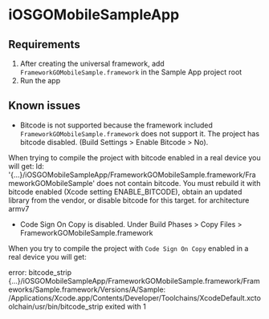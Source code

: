 # iOSGOMobileSampleApp

## Requirements
1. After creating the universal framework, add `FrameworkGOMobileSample.framework` in the Sample App project root
2. Run the app

## Known issues
* Bitcode is not supported because the framework included `FrameworkGOMobileSample.framework` does not support it. The project has bitcode disabled. (Build Settings > Enable Bitcode > No).

When trying to compile the project with bitcode enabled in a real device you will get:
ld: '{...}/iOSGOMobileSampleApp/FrameworkGOMobileSample.framework/FrameworkGOMobileSample' does not contain bitcode. You must rebuild it with bitcode enabled (Xcode setting ENABLE_BITCODE), obtain an updated library from the vendor, or disable bitcode for this target. for architecture armv7

* Code Sign On Copy is disabled. Under Build Phases > Copy Files > FrameworkGOMobileSample.framework

When you try to compile the project with `Code Sign On Copy` enabled in a real device you will get:

error: bitcode_strip {...}/iOSGOMobileSampleApp/FrameworkGOMobileSample.framework/Frameworks/Sample.framework/Versions/A/Sample: /Applications/Xcode.app/Contents/Developer/Toolchains/XcodeDefault.xctoolchain/usr/bin/bitcode_strip exited with 1
